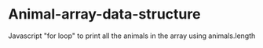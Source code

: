 # Animal-array-data-structure
Javascript  "for loop" to print all the animals in the array using animals.length
